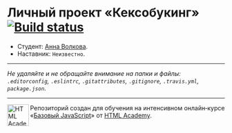 # Личный проект «Кексобукинг» [![Build status][travis-image]][travis-url]

* Студент: [Анна Волкова](https://up.htmlacademy.ru/javascript/9/user/185078).
* Наставник: `Неизвестно`.

---

_Не удаляйте и не обращайте внимание на папки и файлы:_<br>
_`.editorconfig`, `.eslintrc`, `.gitattributes`, `.gitignore`, `.travis.yml`, `package.json`._

---

<a href="https://htmlacademy.ru/intensive/javascript"><img align="left" width="50" height="50" title="HTML Academy" src="https://up.htmlacademy.ru/static/img/intensive/javascript/logo-for-github.svg"></a>

Репозиторий создан для обучения на интенсивном онлайн‑курсе «[Базовый JavaScript](https://htmlacademy.ru/intensive/javascript)» от [HTML Academy](https://htmlacademy.ru).

[travis-image]: https://travis-ci.org/htmlacademy-javascript/185078-keksobooking.svg?branch=master
[travis-url]: https://travis-ci.org/htmlacademy-javascript/185078-keksobooking
